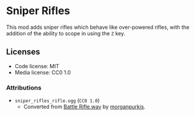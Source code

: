 # Sniper Rifles

This mod adds sniper rifles which behave like over-powered rifles, with the addition of the ability to scope in using the `Z` key.

## Licenses

- Code license: MIT
- Media license: CC0 1.0

### Attributions

- `sniper_rifles_rifle.ogg` (`CC0 1.0`)
  - Converted from [Battle Rifle.wav](https://freesound.org/people/morganpurkis/sounds/391725/) by [morganpurkis](https://freesound.org/people/morganpurkishttps://freesound.org/people/morganpurkis/sounds/391725/).
